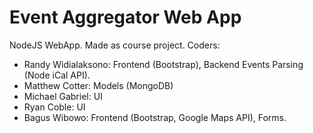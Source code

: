 Event Aggregator Web App
===============
NodeJS WebApp. Made as course project.
Coders: 
- Randy Widialaksono: Frontend (Bootstrap), Backend Events Parsing (Node iCal API).
- Matthew Cotter: Models (MongoDB)
- Michael Gabriel: UI
- Ryan Coble: UI
- Bagus Wibowo: Frontend (Bootstrap, Google Maps API), Forms.